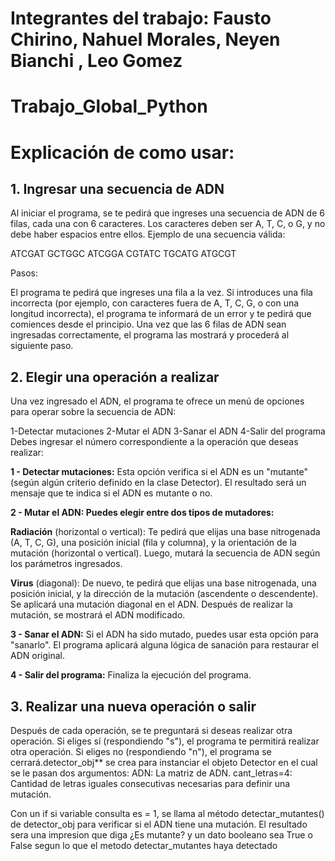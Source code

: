 # Integrantes del trabajo: Fausto Chirino, Nahuel Morales, Neyen Bianchi , Leo Gomez
# Trabajo_Global_Python

# Explicación de como usar:

## 1. Ingresar una secuencia de ADN
Al iniciar el programa, se te pedirá que ingreses una secuencia de ADN de 6 filas, cada una con 6 caracteres. Los caracteres deben ser A, T, C, o G, y no debe haber espacios entre ellos. Ejemplo de una secuencia válida:

ATCGAT
GCTGGC
ATCGGA
CGTATC
TGCATG
ATGCGT

Pasos:

El programa te pedirá que ingreses una fila a la vez.
Si introduces una fila incorrecta (por ejemplo, con caracteres fuera de A, T, C, G, o con una longitud incorrecta), el programa te informará de un error y te pedirá que comiences desde el principio.
Una vez que las 6 filas de ADN sean ingresadas correctamente, el programa las mostrará y procederá al siguiente paso.

## 2. Elegir una operación a realizar
Una vez ingresado el ADN, el programa te ofrece un menú de opciones para operar sobre la secuencia de ADN:

1-Detectar mutaciones
2-Mutar el ADN
3-Sanar el ADN
4-Salir del programa
Debes ingresar el número correspondiente a la operación que deseas realizar:

**1 - Detectar mutaciones:** Esta opción verifica si el ADN es un "mutante" (según algún criterio definido en la clase Detector). El resultado será un mensaje que te indica si el ADN es mutante o no.

**2 - Mutar el ADN: Puedes elegir entre dos tipos de mutadores:**

**Radiación** (horizontal o vertical): Te pedirá que elijas una base nitrogenada (A, T, C, G), una posición inicial (fila y columna), y la orientación de la mutación (horizontal o vertical). Luego, mutará la secuencia de ADN según los parámetros ingresados.

**Virus** (diagonal): De nuevo, te pedirá que elijas una base nitrogenada, una posición inicial, y la dirección de la mutación (ascendente o descendente). Se aplicará una mutación diagonal en el ADN.
Después de realizar la mutación, se mostrará el ADN modificado.

**3 - Sanar el ADN:** Si el ADN ha sido mutado, puedes usar esta opción para "sanarlo". El programa aplicará alguna lógica de sanación para restaurar el ADN original.

**4 - Salir del programa:** Finaliza la ejecución del programa.

## 3. Realizar una nueva operación o salir
Después de cada operación, se te preguntará si deseas realizar otra operación. Si eliges sí (respondiendo "s"), el programa te permitirá realizar otra operación. Si eliges no (respondiendo "n"), el programa se cerrará.detector_obj** se crea para instanciar el objeto Detector en el cual se le pasan dos argumentos:
ADN: La matriz de ADN.
cant_letras=4: Cantidad de letras iguales consecutivas necesarias para definir una mutación.

Con un if si variable consulta es = 1, se llama al método detectar_mutantes() de detector_obj para verificar si el ADN tiene una mutación. El resultado sera una impresion que diga ¿Es mutante? y un dato booleano sea True o False segun lo que el metodo detectar_mutantes haya detectado

